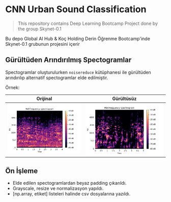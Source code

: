 # CNN Urban Sound Classification

> This repository contains Deep Learning Bootcamp Project done by the group Skynet-0.1

Bu depo Global AI Hub & Koç Holding Derin Öğrenme Bootcamp'inde Skynet-0.1 grubunun projesini içerir

## Gürültüden Arındırılmış Spectogramlar

Spectogramlar oluşturulurken `noisereduce` kütüphanesi ile gürültüden arındırılıp alternatif spectogramlar elde edilmiştir.

Örnek:

| Orijinal                                                    | Gürültüsüz                                                      |
| :-:                                                         | :-:                                                             |
| ![Vanilla Spectogram](media/vanilla_spectogram_example.png) | ![Noiseless Spectogram](media/noiseless_spectogram_example.png) |

## Ön İşleme

+ Elde edilen spectogramlardan beyaz padding çıkarıldı.
+ Grayscale, resize ve normalizasyon yapıldı.
+ [np.array, etiket] listeleri halinde csv dosyalarına yazıldı.
